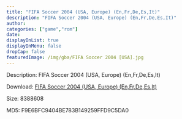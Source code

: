 ```yaml
---
title: "FIFA Soccer 2004 (USA, Europe) (En,Fr,De,Es,It)"
description: "FIFA Soccer 2004 (USA, Europe) (En,Fr,De,Es,It)"
author: 
categories: ["game","rom"]
date: 
displayInList: true
displayInMenu: false
dropCap: false
featuredImage: /img/gba/FIFA Soccer 2004 [USA].jpg
---
```


Description: FIFA Soccer 2004 (USA, Europe) (En,Fr,De,Es,It)

Download: <a style="text-decoration:underline;" href="https://mega.nz/#!2bAkgarS!y1Mitmtk8vJLMTohlvoDbDwTACukGbBo--hHfT8Bs3A" target = "_blank" rel = "nofollow" > FIFA Soccer 2004 (USA, Europe) (En,Fr,De,Es,It)</a>

Size: 8388608

MD5: F9E6BFC9404BE783B149259FFD9C5DA0

